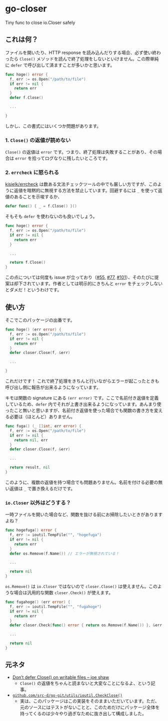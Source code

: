 # go-closer

Tiny func to close io.Closer safely

## これは何？

ファイルを開いたり、HTTP response を読み込んだりする場合、必ず使い終わったら `Close()` メソッドを読んで終了処理をしないといけません。この際単純に `defer` で呼び出して済ますことが多いかと思います。

```go
func hoge() error {
  f, err := os.Open("/path/to/file")
  if err != nil {
    return err
  }
  defer f.Close()

  ...

}
```

しかし、この書式にはいくつか問題があります。

### 1. `Close()` の返値が読めない

`Close()` の返値は `error` です。つまり、終了処理は失敗することがあり、その場合は `error` を拾ってログなりに残したいところです。

### 2. `errcheck` に怒られる

[kisielk/errcheck][errcheck] は数ある文法チェックツールの中でも厳しい方ですが、このように返値を暗黙的に無視する方法を禁止しています。回避するには `_` を使って返値のあることを示唆するか、

[errcheck]: https://github.com/kisielk/errcheck

```go
defer func() { _ = f.Close() }()
```

そもそも `defer` を使わないのも良いでしょう。

```go
func hoge() error {
  f, err := os.Open("/path/to/file")
  if err != nil {
    return err
  }

  ...

  return f.Close()
}
```

この点については何度も issue が立っており（[#55][], [#77][], [#101][]）、そのたびに提案は却下されています。作者としては明示的にきちんと `error` をチェックしないとダメだ！というわけです。

[#55]: https://github.com/kisielk/errcheck/issues/55
[#77]: https://github.com/kisielk/errcheck/issues/77
[#101]: https://github.com/kisielk/errcheck/issues/101

## 使い方

そこでこのパッケージの出番です。

```go
func hoge() (err error) {
  f, err := os.Open("/path/to/file")
  if err != nil {
    return err
  }
  defer closer.Close(f, &err)

  ...

}
```

これだけです！ これで終了処理をきちんと行いながらエラーが起こったときも呼び出し側に報告が出来るようになっています。

キモは関数の signature にある `(err error)` です。ここで名前付き返値を定義しているため、`defer` 内でそれが上書き出来るようになっています。あんまり使ったこと無いと思いますが、名前付き返値を使った場合でも関数の書き方を変える必要は（ほとんど）ありません。

```go
func fuga() (_ []int, err error) {
  f, err := os.Open("/path/to/file")
  if err != nil {
    return nil, err
  }
  defer closer.Close(f, &err)

  ...

  return result, nil
}
```

このように、複数の返値を持つ場合でも問題ありません。名前を付ける必要の無い返値は `_` で置き換えるだけです。

### `io.Closer` 以外はどうする？

一時ファイルを開いた場合など、関数を抜ける前にお掃除したいときがありますよね？

```go
func hogefuga() error {
  f, err := ioutil.TempFile("", "hogefuga")
  if err != nil {
    return err
  }
  defer os.Remove(f.Name()) // エラーが無視されている！

  ...

  return nil
}
```

`os.Remove()` は `io.Closer` ではないので `closer.Close()` は使えません。このような場合は汎用的な関数 `closer.Check()` が使えます。

```go
func fugahoge() (err error) {
  f, err := ioutil.TempFile("", "fugahoge")
  if err != nil {
    return err
  }
  defer closer.Check(func() error { return os.Remove(f.Name()) }, &err)

  ...

  return nil
}
```

## 元ネタ

* [Don’t defer Close() on writable files – joe shaw](https://joeshaw.org/dont-defer-close-on-writable-files/)
  - `Close()` の返値をちゃんと読まないと大変なことになるよ、という記事。
* [`github.com/src-d/go-git/utils/ioutil.CheckClose()`](https://github.com/src-d/go-git/blob/5cf1147e1b891aee85fdd66d24cb5e8cf86531ce/utils/ioutil/common.go#L85-L92)
  - 実は、このパッケージはこの実装をそのままいただいています。ただ、元のソースにはテストがないことと、このためだけにパッケージ全体を持ってくるのは少々やり過ぎなために抜き出して構成しました。
